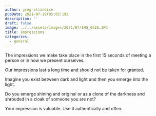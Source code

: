 ```yaml
---
author: greg-allardice
pubDate: 2021-07-19T05:03:19Z
description: ''
draft: false
image: ../../assets/images/2021/07/IMG_0526.JPG
title: Impressions
categories:
  - general
---
```


The impressions we make take place in the first 15 seconds of meeting a person or in how we present ourselves.

Our impressions last a long time and should not be taken for granted.

Imagine you exist between dark and light and then you emerge into the light.

Do you emerge shining and original or as a clone of the darkness and shrouded in a cloak of someone you are not?

Your impression is valuable. Use it authentically and often.

